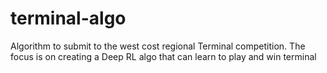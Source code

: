 # terminal-algo
Algorithm to submit to the west cost regional Terminal competition. The focus is on creating a Deep RL algo that can learn to play and win terminal
